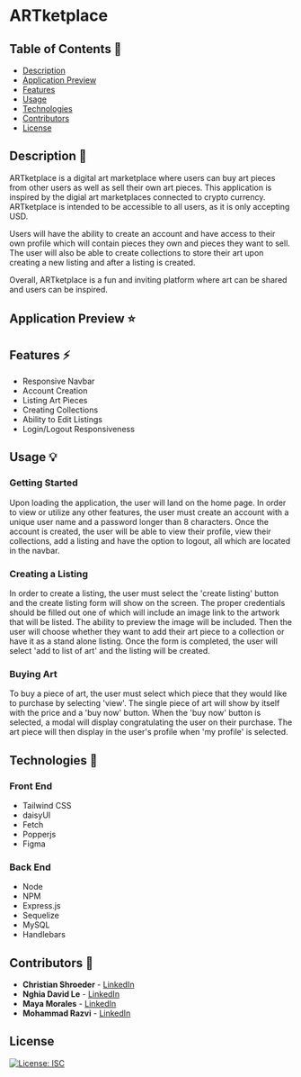 # ARTketplace

## Table of Contents 📖

* [ Description ](#description-📝)
* [ Application Preview ](#application-preview-⭐)
* [ Features ](#features-⚡️)
* [ Usage ](#usage-💡)
* [ Technologies ](#technologies-🔧)
* [ Contributors ](#contributors-🙌)
* [ License ](#license)

## Description 📝
ARTketplace is a digital art marketplace where users can buy art pieces from other users as well as sell their own art pieces. This application is inspired by the digial art marketplaces connected to crypto currency. ARTketplace is intended to be accessible to all users, as it is only accepting USD.

Users will have the ability to create an account and have access to their own profile which will contain pieces they own and pieces they want to sell. The user will also be able to create collections to store their art upon creating a new listing and after a listing is created.

Overall, ARTketplace is a fun and inviting platform where art can be shared and users can be inspired.

## Application Preview ⭐

## Features ⚡️
* Responsive Navbar
* Account Creation
* Listing Art Pieces
* Creating Collections
* Ability to Edit Listings
* Login/Logout Responsiveness

## Usage 💡
### Getting Started
Upon loading the application, the user will land on the home page. In order to view or utilize any other features, the user must create an account with a unique user name and a password longer than 8 characters. Once the account is created, the user will be able to view their profile, view their collections, add a listing and have the option to logout, all which are located in the navbar.
### Creating a Listing
In order to create a listing, the user must select the 'create listing' button and the create listing form will show on the screen. The proper credentials should be filled out one of which will include an image link to the artwork that will be listed. The ability to preview the image will be included. Then the user will choose whether they want to add their art piece to a collection or have it as a stand alone listing. Once the form is completed, the user will select 'add to list of art' and the listing will be created.
### Buying Art
To buy a piece of art, the user must select which piece that they would like to purchase by selecting 'view'. The single piece of art will show by itself with the price and a 'buy now' button. When the 'buy now' button is selected, a modal will display congratulating the user on their purchase. The art piece will then display in the user's profile when 'my profile' is selected.


## Technologies 🔧
### Front End
* Tailwind CSS
* daisyUI
* Fetch
* Popperjs
* Figma
### Back End
* Node
* NPM
* Express.js
* Sequelize
* MySQL
* Handlebars

## Contributors 🙌
* **Christian Shroeder** - [LinkedIn](https://www.linkedin.com/in/christian-schroeder1/)
* **Nghia David Le** - [LinkedIn](https://www.linkedin.com/in/nghia-le-4a2b9b232/)
* **Maya Morales** - [LinkedIn](https://www.linkedin.com/in/maya-morales-1191351bb/)
* **Mohammad Razvi** - [LinkedIn](https://www.linkedin.com/in/mohammad-razvi/)

## License
[![License: ISC](https://img.shields.io/badge/License-ISC-blue.svg)](https://opensource.org/licenses/ISC)

